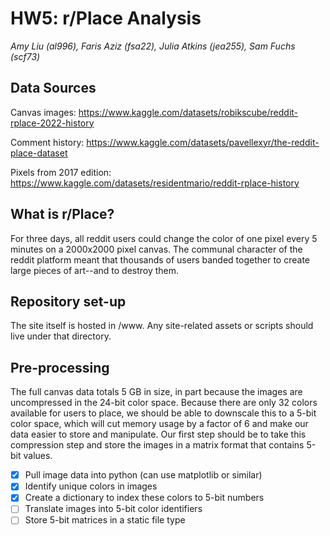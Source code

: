 # HW5: r/Place Analysis

*Amy Liu (al996), Faris Aziz (fsa22), Julia Atkins (jea255), Sam Fuchs
(scf73)*

## Data Sources

Canvas images:
<https://www.kaggle.com/datasets/robikscube/reddit-rplace-2022-history>

Comment history:
<https://www.kaggle.com/datasets/pavellexyr/the-reddit-place-dataset>

Pixels from 2017 edition:
<https://www.kaggle.com/datasets/residentmario/reddit-rplace-history>

## What is r/Place?

For three days, all reddit users could change the color of one pixel every 5
minutes on a 2000x2000 pixel canvas. The communal character of the reddit
platform meant that thousands of users banded together to create large pieces of
art--and to destroy them.

## Repository set-up

The site itself is hosted in /www. Any site-related assets or scripts should
live under that directory.

## Pre-processing

The full canvas data totals 5 GB in size, in part because the images are
uncompressed in the 24-bit color space. Because there are only 32 colors
available for users to place, we should be able to downscale this to a 5-bit
color space, which will cut memory usage by a factor of 6 and make our data
easier to store and manipulate. Our first step should be to take this
compression step and store the images in a matrix format that contains 5-bit
values.

- [x] Pull image data into python (can use matplotlib or similar)
- [x] Identify unique colors in images
- [x] Create a dictionary to index these colors to 5-bit numbers
- [ ] Translate images into 5-bit color identifiers
- [ ] Store 5-bit matrices in a static file type
